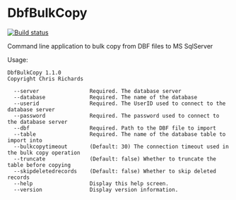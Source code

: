 # DbfBulkCopy

[![Build status](https://ci.appveyor.com/api/projects/status/1se8yd6ra2m71nlk?svg=true)](https://ci.appveyor.com/project/chrisrichards/dbfbulkcopy)

Command line application to bulk copy from DBF files to MS SqlServer

Usage:

```
DbfBulkCopy 1.1.0
Copyright Chris Richards

  --server                Required. The database server
  --database              Required. The name of the database
  --userid                Required. The UserID used to connect to the database server
  --password              Required. The password used to connect to the database server
  --dbf                   Required. Path to the DBF file to import
  --table                 Required. The name of the database table to import into
  --bulkcopytimeout       (Default: 30) The connection timeout used in the bulk copy operation
  --truncate              (Default: false) Whether to truncate the table before copying
  --skipdeletedrecords    (Default: false) Whether to skip deleted records
  --help                  Display this help screen.
  --version               Display version information.
```
